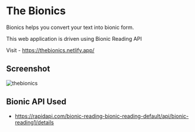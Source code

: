# The Bionics

Bionics helps you convert your text into bionic form. 

This web application is driven using Bionic Reading API

Visit - https://thebionics.netlify.app/

## Screenshot

![thebionics](https://user-images.githubusercontent.com/41651784/200148909-9d20168f-2035-4e82-aecb-b7d90e2895e1.png)

## Bionic API Used

- https://rapidapi.com/bionic-reading-bionic-reading-default/api/bionic-reading1/details
